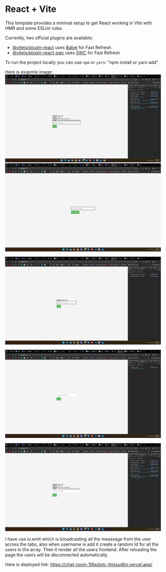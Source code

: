 # React + Vite

This template provides a minimal setup to get React working in Vite with HMR and some ESLint rules.

Currently, two official plugins are available:

- [@vitejs/plugin-react](https://github.com/vitejs/vite-plugin-react/blob/main/packages/plugin-react/README.md) uses [Babel](https://babeljs.io/) for Fast Refresh
- [@vitejs/plugin-react-swc](https://github.com/vitejs/vite-plugin-react-swc) uses [SWC](https://swc.rs/) for Fast Refresh

To run the project locally you can use `npm` or `yarn`:
"npm install or yarn add"

Here is exapmle image:
![alt text](image.png)
![Example Image 1](image-1.png)

![Example Image 2](image-3.png)

![Example Image 3](image-4.png)

![Example Image 4](image-5.png)

I have use io.emit which is broadcasting all the meassage from the user across the tabs, also when username is add it create a random Id for all the users in the array. Then it render all the users frontend. After reloading the page the users will be disconnected automatically.

Here is deployed link: https://chat-room-1l9qzlotc-thissudhir.vercel.app/
